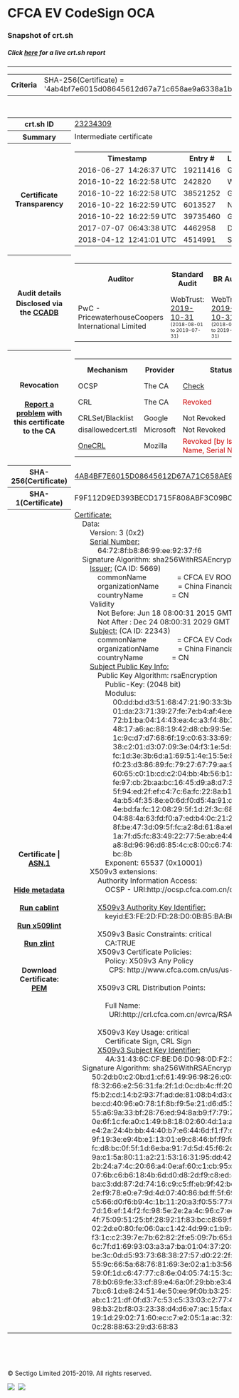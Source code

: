 # CFCA EV CodeSign OCA
### Snapshot of crt.sh
##### Click [here](https://crt.sh/?q=4AB4BF7E6015D08645612D67A71C658AE9A6338A1B7D706989BBF998DA472494) for a live crt.sh report

---
<!DOCTYPE HTML PUBLIC "-//W3C//DTD HTML 4.0 Transitional//EN">
<HTML>

<BODY>

<TABLE>
  <TR>
    <TH class="outer">Criteria</TH>
    <TD class="outer">SHA-256(Certificate) = '4ab4bf7e6015d08645612d67a71c658ae9a6338a1b7d706989bbf998da472494'</TD>
  </TR>
</TABLE>
<BR>
<TABLE>
  <TR>
    <TH class="outer">crt.sh ID</TH>
    <TD class="outer"><A href="?id=23234309">23234309</A></TD>
  </TR>
  <TR>
    <TH class="outer">Summary</TH>
    <TD class="outer">Intermediate certificate</TD>
  </TR>
  <TR>
    <TH class="outer">Certificate<BR>Transparency</TH>
    <TD class="outer">
<TABLE class="options" style="margin-left:0px">
  <TR>
    <TH>Timestamp</TH>
    <TH>Entry #</TH>
    <TH>Log Operator</TH>
    <TH>Log URL</TH>
  </TR>
  <TR>
    <TD>2016-06-27&nbsp; <FONT class="small">14:26:37 UTC</FONT></TD>
    <TD>19211416</TD>
    <TD>Google</TD>
    <TD>https://ct.googleapis.com/rocketeer</TD>
  </TR>
  <TR>
    <TD>2016-10-22&nbsp; <FONT class="small">16:22:58 UTC</FONT></TD>
    <TD>242820</TD>
    <TD>WoTrus</TD>
    <TD>https://ctlog.wosign.com</TD>
  </TR>
  <TR>
    <TD>2016-10-22&nbsp; <FONT class="small">16:22:58 UTC</FONT></TD>
    <TD>38521252</TD>
    <TD>Google</TD>
    <TD>https://ct.googleapis.com/aviator</TD>
  </TR>
  <TR>
    <TD>2016-10-22&nbsp; <FONT class="small">16:22:59 UTC</FONT></TD>
    <TD>6013527</TD>
    <TD>NORDUnet</TD>
    <TD>https://plausible.ct.nordu.net</TD>
  </TR>
  <TR>
    <TD>2016-10-22&nbsp; <FONT class="small">16:22:59 UTC</FONT></TD>
    <TD>39735460</TD>
    <TD>Google</TD>
    <TD>https://ct.googleapis.com/pilot</TD>
  </TR>
  <TR>
    <TD>2017-07-07&nbsp; <FONT class="small">06:43:38 UTC</FONT></TD>
    <TD>4462958</TD>
    <TD>DigiCert</TD>
    <TD>https://ct.ws.symantec.com</TD>
  </TR>
  <TR>
    <TD>2018-04-12&nbsp; <FONT class="small">12:41:01 UTC</FONT></TD>
    <TD>4514991</TD>
    <TD>Sectigo</TD>
    <TD>https://dodo.ct.comodo.com</TD>
  </TR>
</TABLE>
    </TD>
  </TR>
  <TR>
    <TH class="outer">Audit details<BR>
      <DIV class="small" style="padding-top:3px">Disclosed via the
        <A href="//ccadb-public.secure.force.com/mozilla/PublicAllIntermediateCerts" target="_blank">CCADB</A></DIV>
    </TH>
    <TD class="outer">
<TABLE class="options" style="margin-left:0px">
  <TR>
    <TH>Auditor</TH>
    <TH>Standard Audit</TH>
    <TH>BR Audit</TH>
    <TH>EV SSL Audit</TH>
    <TH>Documents</TH>
    <TH>CCADB</TH>
    <TH>Root Owner / Certificate</TH>
  </TR>
  <TR>
    <TD style="vertical-align:middle">PwC - PricewaterhouseCoopers International Limited</TD>
    <TD>WebTrust:
      <A href="https://www.cpacanada.ca/generichandlers/CPACHandler.ashx?attachmentid=236836" target="_blank">2019-10-31</A>
      <BR><FONT style="font-size:8pt">(2018-08-01 to 2019-07-31)</FONT></TD>
    <TD>WebTrust:
      <A href="https://www.cpacanada.ca/generichandlers/CPACHandler.ashx?attachmentid=236837" target="_blank">2019-10-31</A>
      <BR><FONT style="font-size:8pt">(2018-08-01 to 2019-07-31)</FONT></TD>
    <TD>WebTrust:
      <A href="https://www.cpacanada.ca/generichandlers/CPACHandler.ashx?attachmentid=236838" target="_blank">2019-10-31</A>
      <BR><FONT style="font-size:8pt">(2018-08-01 to 2019-07-31)</FONT></TD>
    <TD>
      <A href="https://www.cfca.com.cn/upload/CFCACertificatePolicy20181119.pdf" target="blank">CP</A>
      <A href="https://www.cfca.com.cn/upload/CertificationPracticeStatementOfCFCAGlobal-TrustSystemENG.pdf" target="blank">CPS</A>
    </TD>
    <TD><A href="//ccadb.force.com/001o000000qP5rlAAC" target="_blank">001o000000qP5rlAAC</A></TD>
    <TD><A href="/?id=8559481">China Financial Certification Authority (CFCA)</A></TD>
  </TR>
</TABLE>
    </TD>
  </TR>
  <TR>
    <TH class="outer">Revocation<BR><BR>
      <DIV class="small" style="padding-top:3px"><A href="?id=23234309&opt=problemreporting">Report a problem</A> with<BR>this certificate to the CA</DIV></TH>
    <TD class="outer">
      <TABLE class="options" style="margin-left:0px">
        <TR>
          <TH>Mechanism</TH>
          <TH>Provider</TH>
          <TH>Status</TH>
          <TH>Revocation Date</TH>
          <TH>Last Observed in CRL</TH>
          <TH>Last Checked <SPAN style="color:#CC0000;vertical-align:middle;font-size:70%;font-weight:normal">(Error)</SPAN></TH>
        </TR>
        <TR>
          <TD>OCSP</TD>
          <TD>The CA</TD>
          <TD><A href="?id=23234309&opt=ocsp">Check</A></TD>
          <TD><SPAN style="color:#888888">?</SPAN></TD>
          <TD><SPAN style="color:#888888">n/a</SPAN></TD>
          <TD><SPAN style="color:#888888">?</SPAN></TD>
        </TR>
        <TR>
          <TD>CRL</TD>
          <TD>The CA</TD>
          <TD><SPAN style="color:#CC0000">Revoked</SPAN></TD><TD>2018-10-26&nbsp; <FONT class="small">08:52:35 UTC</FONT></TD><TD>2019-12-04&nbsp; <FONT class="small">16:57:01 UTC</FONT></TD><TD>2019-12-04&nbsp; <FONT class="small">16:57:01 UTC</FONT></TD>
        </TR>
        <TR>
          <TD>CRLSet/Blacklist</TD>
          <TD>Google</TD>
          <TD>Not Revoked</TD>
          <TD><SPAN style="color:#888888">n/a</SPAN></TD>
          <TD><SPAN style="color:#888888">n/a</SPAN></TD>
          <TD><SPAN style="color:#888888">n/a</SPAN></TD>
        </TR>
        <TR>
          <TD>disallowedcert.stl</TD>
          <TD>Microsoft</TD>
          <TD>Not Revoked</TD>
          <TD><SPAN style="color:#888888">n/a</SPAN></TD>
          <TD><SPAN style="color:#888888">n/a</SPAN></TD>
          <TD><SPAN style="color:#888888">n/a</SPAN></TD>
        </TR>
        <TR>
          <TD><A href="/mozilla-onecrl" target="_blank">OneCRL</A></TD>
          <TD>Mozilla</TD>
          <TD><SPAN style="color:#CC0000">Revoked [by Issuer Name, Serial Number]</SPAN></TD><TD>2018-12-07&nbsp; <FONT class="small">09:51:34 UTC</FONT></TD>
          <TD><SPAN style="color:#888888">n/a</SPAN></TD>
          <TD><SPAN style="color:#888888">n/a</SPAN></TD>
        </TR>
      </TABLE>
    </TD>
  </TR>
  <TR>
    <TH class="outer">SHA-256(Certificate)</TH>
    <TD class="outer"><A href="//censys.io/certificates/4ab4bf7e6015d08645612d67a71c658ae9a6338a1b7d706989bbf998da472494">4AB4BF7E6015D08645612D67A71C658AE9A6338A1B7D706989BBF998DA472494</A></TD>
  </TR>
  <TR>
    <TH class="outer">SHA-1(Certificate)</TH>
    <TD class="outer">F9F112D9ED393BECD1715F808ABF3C09BCCDE18C</TD>
  </TR>
  <TR>
    <TH class="outer">Certificate | <A href="?asn1=23234309">ASN.1</A>
      <SPAN class="small"><BR>
      <BR><BR><A href="?id=23234309&opt=nometadata">Hide metadata</A>
      <BR><BR><A href="?id=23234309&opt=cablint">Run cablint</A>
      <BR><BR><A href="?id=23234309&opt=x509lint">Run x509lint</A>
      <BR><BR><A href="?id=23234309&opt=zlint">Run zlint</A>
      <BR><BR><BR>Download Certificate: <A href="?d=23234309">PEM</A>
      </SPAN>
    </TH>
    <TD class="text"><A href="?d=23234309">Certificate:</A><BR>&nbsp;&nbsp;&nbsp;&nbsp;Data:<BR>&nbsp;&nbsp;&nbsp;&nbsp;&nbsp;&nbsp;&nbsp;&nbsp;Version:&nbsp;3&nbsp;(0x2)<BR>&nbsp;&nbsp;&nbsp;&nbsp;&nbsp;&nbsp;&nbsp;&nbsp;<A href="?serial=64728fb88699ee9237f6">Serial&nbsp;Number:</A><BR>&nbsp;&nbsp;&nbsp;&nbsp;&nbsp;&nbsp;&nbsp;&nbsp;&nbsp;&nbsp;&nbsp;&nbsp;64:72:8f:b8:86:99:ee:92:37:f6<BR>&nbsp;&nbsp;&nbsp;&nbsp;Signature&nbsp;Algorithm:&nbsp;sha256WithRSAEncryption<BR>&nbsp;&nbsp;&nbsp;&nbsp;&nbsp;&nbsp;&nbsp;&nbsp;<A href="?caid=5669">Issuer:</A> <SPAN class="small">(CA ID: 5669)</SPAN><BR>&nbsp;&nbsp;&nbsp;&nbsp;&nbsp;&nbsp;&nbsp;&nbsp;&nbsp;&nbsp;&nbsp;&nbsp;commonName&nbsp;&nbsp;&nbsp;&nbsp;&nbsp;&nbsp;&nbsp;&nbsp;&nbsp;&nbsp;&nbsp;&nbsp;&nbsp;&nbsp;&nbsp;&nbsp;=&nbsp;CFCA&nbsp;EV&nbsp;ROOT<BR>&nbsp;&nbsp;&nbsp;&nbsp;&nbsp;&nbsp;&nbsp;&nbsp;&nbsp;&nbsp;&nbsp;&nbsp;organizationName&nbsp;&nbsp;&nbsp;&nbsp;&nbsp;&nbsp;&nbsp;&nbsp;&nbsp;&nbsp;=&nbsp;China&nbsp;Financial&nbsp;Certification&nbsp;Authority<BR>&nbsp;&nbsp;&nbsp;&nbsp;&nbsp;&nbsp;&nbsp;&nbsp;&nbsp;&nbsp;&nbsp;&nbsp;countryName&nbsp;&nbsp;&nbsp;&nbsp;&nbsp;&nbsp;&nbsp;&nbsp;&nbsp;&nbsp;&nbsp;&nbsp;&nbsp;&nbsp;&nbsp;=&nbsp;CN<BR>&nbsp;&nbsp;&nbsp;&nbsp;&nbsp;&nbsp;&nbsp;&nbsp;Validity<BR>&nbsp;&nbsp;&nbsp;&nbsp;&nbsp;&nbsp;&nbsp;&nbsp;&nbsp;&nbsp;&nbsp;&nbsp;Not&nbsp;Before:&nbsp;Jun&nbsp;18&nbsp;08:00:31&nbsp;2015&nbsp;GMT<BR>&nbsp;&nbsp;&nbsp;&nbsp;&nbsp;&nbsp;&nbsp;&nbsp;&nbsp;&nbsp;&nbsp;&nbsp;Not&nbsp;After&nbsp;:&nbsp;Dec&nbsp;24&nbsp;08:00:31&nbsp;2029&nbsp;GMT<BR>&nbsp;&nbsp;&nbsp;&nbsp;&nbsp;&nbsp;&nbsp;&nbsp;<A href="?caid=22343">Subject:</A> <SPAN class="small">(CA ID: 22343)</SPAN><BR>&nbsp;&nbsp;&nbsp;&nbsp;&nbsp;&nbsp;&nbsp;&nbsp;&nbsp;&nbsp;&nbsp;&nbsp;commonName&nbsp;&nbsp;&nbsp;&nbsp;&nbsp;&nbsp;&nbsp;&nbsp;&nbsp;&nbsp;&nbsp;&nbsp;&nbsp;&nbsp;&nbsp;&nbsp;=&nbsp;CFCA&nbsp;EV&nbsp;CodeSign&nbsp;OCA<BR>&nbsp;&nbsp;&nbsp;&nbsp;&nbsp;&nbsp;&nbsp;&nbsp;&nbsp;&nbsp;&nbsp;&nbsp;organizationName&nbsp;&nbsp;&nbsp;&nbsp;&nbsp;&nbsp;&nbsp;&nbsp;&nbsp;&nbsp;=&nbsp;China&nbsp;Financial&nbsp;Certification&nbsp;Authority<BR>&nbsp;&nbsp;&nbsp;&nbsp;&nbsp;&nbsp;&nbsp;&nbsp;&nbsp;&nbsp;&nbsp;&nbsp;countryName&nbsp;&nbsp;&nbsp;&nbsp;&nbsp;&nbsp;&nbsp;&nbsp;&nbsp;&nbsp;&nbsp;&nbsp;&nbsp;&nbsp;&nbsp;=&nbsp;CN<BR>&nbsp;&nbsp;&nbsp;&nbsp;&nbsp;&nbsp;&nbsp;&nbsp;<A href="?spkisha256=e41c1f82d27af40bea6d896e058b4aa397adbc10bbb9a2f8742603c06876fbd5">Subject&nbsp;Public&nbsp;Key&nbsp;Info:</A><BR>&nbsp;&nbsp;&nbsp;&nbsp;&nbsp;&nbsp;&nbsp;&nbsp;&nbsp;&nbsp;&nbsp;&nbsp;Public&nbsp;Key&nbsp;Algorithm:&nbsp;rsaEncryption<BR>&nbsp;&nbsp;&nbsp;&nbsp;&nbsp;&nbsp;&nbsp;&nbsp;&nbsp;&nbsp;&nbsp;&nbsp;&nbsp;&nbsp;&nbsp;&nbsp;Public-Key:&nbsp;(2048&nbsp;bit)<BR>&nbsp;&nbsp;&nbsp;&nbsp;&nbsp;&nbsp;&nbsp;&nbsp;&nbsp;&nbsp;&nbsp;&nbsp;&nbsp;&nbsp;&nbsp;&nbsp;Modulus:<BR>&nbsp;&nbsp;&nbsp;&nbsp;&nbsp;&nbsp;&nbsp;&nbsp;&nbsp;&nbsp;&nbsp;&nbsp;&nbsp;&nbsp;&nbsp;&nbsp;&nbsp;&nbsp;&nbsp;&nbsp;00:dd:bd:d3:51:68:47:21:90:33:3b:0a:80:a0:28:<BR>&nbsp;&nbsp;&nbsp;&nbsp;&nbsp;&nbsp;&nbsp;&nbsp;&nbsp;&nbsp;&nbsp;&nbsp;&nbsp;&nbsp;&nbsp;&nbsp;&nbsp;&nbsp;&nbsp;&nbsp;01:da:23:71:39:27:fe:7e:b4:af:4e:e2:a7:8e:50:<BR>&nbsp;&nbsp;&nbsp;&nbsp;&nbsp;&nbsp;&nbsp;&nbsp;&nbsp;&nbsp;&nbsp;&nbsp;&nbsp;&nbsp;&nbsp;&nbsp;&nbsp;&nbsp;&nbsp;&nbsp;72:b1:ba:04:14:43:ea:4c:a3:f4:8b:75:a7:6c:be:<BR>&nbsp;&nbsp;&nbsp;&nbsp;&nbsp;&nbsp;&nbsp;&nbsp;&nbsp;&nbsp;&nbsp;&nbsp;&nbsp;&nbsp;&nbsp;&nbsp;&nbsp;&nbsp;&nbsp;&nbsp;48:17:a6:ac:88:19:42:d8:cb:99:5e:dd:43:53:ab:<BR>&nbsp;&nbsp;&nbsp;&nbsp;&nbsp;&nbsp;&nbsp;&nbsp;&nbsp;&nbsp;&nbsp;&nbsp;&nbsp;&nbsp;&nbsp;&nbsp;&nbsp;&nbsp;&nbsp;&nbsp;1c:9c:d7:d7:68:6f:19:c0:63:33:69:fc:3f:d5:b2:<BR>&nbsp;&nbsp;&nbsp;&nbsp;&nbsp;&nbsp;&nbsp;&nbsp;&nbsp;&nbsp;&nbsp;&nbsp;&nbsp;&nbsp;&nbsp;&nbsp;&nbsp;&nbsp;&nbsp;&nbsp;38:c2:01:d3:07:09:3e:04:f3:1e:5d:9c:bc:d0:8a:<BR>&nbsp;&nbsp;&nbsp;&nbsp;&nbsp;&nbsp;&nbsp;&nbsp;&nbsp;&nbsp;&nbsp;&nbsp;&nbsp;&nbsp;&nbsp;&nbsp;&nbsp;&nbsp;&nbsp;&nbsp;fc:1d:3e:3b:6d:a1:69:51:4e:15:5e:8f:27:f1:4e:<BR>&nbsp;&nbsp;&nbsp;&nbsp;&nbsp;&nbsp;&nbsp;&nbsp;&nbsp;&nbsp;&nbsp;&nbsp;&nbsp;&nbsp;&nbsp;&nbsp;&nbsp;&nbsp;&nbsp;&nbsp;f0:23:d3:86:89:fc:79:27:67:79:aa:90:56:34:5c:<BR>&nbsp;&nbsp;&nbsp;&nbsp;&nbsp;&nbsp;&nbsp;&nbsp;&nbsp;&nbsp;&nbsp;&nbsp;&nbsp;&nbsp;&nbsp;&nbsp;&nbsp;&nbsp;&nbsp;&nbsp;60:65:c0:1b:cd:c2:04:bb:4b:56:b1:91:1b:48:4b:<BR>&nbsp;&nbsp;&nbsp;&nbsp;&nbsp;&nbsp;&nbsp;&nbsp;&nbsp;&nbsp;&nbsp;&nbsp;&nbsp;&nbsp;&nbsp;&nbsp;&nbsp;&nbsp;&nbsp;&nbsp;fe:97:cb:2b:aa:bc:16:45:d9:a8:d7:3d:ec:58:95:<BR>&nbsp;&nbsp;&nbsp;&nbsp;&nbsp;&nbsp;&nbsp;&nbsp;&nbsp;&nbsp;&nbsp;&nbsp;&nbsp;&nbsp;&nbsp;&nbsp;&nbsp;&nbsp;&nbsp;&nbsp;5f:94:ed:2f:ef:c4:7c:6a:fc:22:8a:b1:78:20:64:<BR>&nbsp;&nbsp;&nbsp;&nbsp;&nbsp;&nbsp;&nbsp;&nbsp;&nbsp;&nbsp;&nbsp;&nbsp;&nbsp;&nbsp;&nbsp;&nbsp;&nbsp;&nbsp;&nbsp;&nbsp;4a:b5:4f:35:8e:e0:6d:f0:d5:4a:91:da:f4:cd:32:<BR>&nbsp;&nbsp;&nbsp;&nbsp;&nbsp;&nbsp;&nbsp;&nbsp;&nbsp;&nbsp;&nbsp;&nbsp;&nbsp;&nbsp;&nbsp;&nbsp;&nbsp;&nbsp;&nbsp;&nbsp;4e:bd:fa:fc:12:08:29:5f:1d:2f:3c:68:ca:6d:7f:<BR>&nbsp;&nbsp;&nbsp;&nbsp;&nbsp;&nbsp;&nbsp;&nbsp;&nbsp;&nbsp;&nbsp;&nbsp;&nbsp;&nbsp;&nbsp;&nbsp;&nbsp;&nbsp;&nbsp;&nbsp;04:88:4a:63:fd:f0:a7:ed:b4:0c:21:27:76:10:e8:<BR>&nbsp;&nbsp;&nbsp;&nbsp;&nbsp;&nbsp;&nbsp;&nbsp;&nbsp;&nbsp;&nbsp;&nbsp;&nbsp;&nbsp;&nbsp;&nbsp;&nbsp;&nbsp;&nbsp;&nbsp;8f:be:47:3d:09:5f:fc:a2:8d:61:8a:ef:bd:da:2c:<BR>&nbsp;&nbsp;&nbsp;&nbsp;&nbsp;&nbsp;&nbsp;&nbsp;&nbsp;&nbsp;&nbsp;&nbsp;&nbsp;&nbsp;&nbsp;&nbsp;&nbsp;&nbsp;&nbsp;&nbsp;1a:7f:d5:fc:83:49:22:77:5e:ab:e4:4b:86:24:7e:<BR>&nbsp;&nbsp;&nbsp;&nbsp;&nbsp;&nbsp;&nbsp;&nbsp;&nbsp;&nbsp;&nbsp;&nbsp;&nbsp;&nbsp;&nbsp;&nbsp;&nbsp;&nbsp;&nbsp;&nbsp;a8:8d:96:96:d6:85:4c:c8:00:c6:74:35:be:1c:e2:<BR>&nbsp;&nbsp;&nbsp;&nbsp;&nbsp;&nbsp;&nbsp;&nbsp;&nbsp;&nbsp;&nbsp;&nbsp;&nbsp;&nbsp;&nbsp;&nbsp;&nbsp;&nbsp;&nbsp;&nbsp;bc:8b<BR>&nbsp;&nbsp;&nbsp;&nbsp;&nbsp;&nbsp;&nbsp;&nbsp;&nbsp;&nbsp;&nbsp;&nbsp;&nbsp;&nbsp;&nbsp;&nbsp;Exponent:&nbsp;65537&nbsp;(0x10001)<BR>&nbsp;&nbsp;&nbsp;&nbsp;&nbsp;&nbsp;&nbsp;&nbsp;X509v3&nbsp;extensions:<BR>&nbsp;&nbsp;&nbsp;&nbsp;&nbsp;&nbsp;&nbsp;&nbsp;&nbsp;&nbsp;&nbsp;&nbsp;Authority&nbsp;Information&nbsp;Access:&nbsp;<BR>&nbsp;&nbsp;&nbsp;&nbsp;&nbsp;&nbsp;&nbsp;&nbsp;&nbsp;&nbsp;&nbsp;&nbsp;&nbsp;&nbsp;&nbsp;&nbsp;OCSP&nbsp;-&nbsp;URI:http://ocsp.cfca.com.cn/ocsp<BR><BR>&nbsp;&nbsp;&nbsp;&nbsp;&nbsp;&nbsp;&nbsp;&nbsp;&nbsp;&nbsp;&nbsp;&nbsp;<A href="?ski=e3fe2dfd28d00bb5bab6a2c4bf06aa058c93fb2f">X509v3&nbsp;Authority&nbsp;Key&nbsp;Identifier:</A><BR>&nbsp;&nbsp;&nbsp;&nbsp;&nbsp;&nbsp;&nbsp;&nbsp;&nbsp;&nbsp;&nbsp;&nbsp;&nbsp;&nbsp;&nbsp;&nbsp;keyid:E3:FE:2D:FD:28:D0:0B:B5:BA:B6:A2:C4:BF:06:AA:05:8C:93:FB:2F<BR><BR>&nbsp;&nbsp;&nbsp;&nbsp;&nbsp;&nbsp;&nbsp;&nbsp;&nbsp;&nbsp;&nbsp;&nbsp;X509v3&nbsp;Basic&nbsp;Constraints:&nbsp;critical<BR>&nbsp;&nbsp;&nbsp;&nbsp;&nbsp;&nbsp;&nbsp;&nbsp;&nbsp;&nbsp;&nbsp;&nbsp;&nbsp;&nbsp;&nbsp;&nbsp;CA:TRUE<BR>&nbsp;&nbsp;&nbsp;&nbsp;&nbsp;&nbsp;&nbsp;&nbsp;&nbsp;&nbsp;&nbsp;&nbsp;X509v3&nbsp;Certificate&nbsp;Policies:&nbsp;<BR>&nbsp;&nbsp;&nbsp;&nbsp;&nbsp;&nbsp;&nbsp;&nbsp;&nbsp;&nbsp;&nbsp;&nbsp;&nbsp;&nbsp;&nbsp;&nbsp;Policy:&nbsp;X509v3&nbsp;Any&nbsp;Policy<BR>&nbsp;&nbsp;&nbsp;&nbsp;&nbsp;&nbsp;&nbsp;&nbsp;&nbsp;&nbsp;&nbsp;&nbsp;&nbsp;&nbsp;&nbsp;&nbsp;&nbsp;&nbsp;CPS:&nbsp;http://www.cfca.com.cn/us/us-12.htm<BR><BR>&nbsp;&nbsp;&nbsp;&nbsp;&nbsp;&nbsp;&nbsp;&nbsp;&nbsp;&nbsp;&nbsp;&nbsp;X509v3&nbsp;CRL&nbsp;Distribution&nbsp;Points:&nbsp;<BR><BR>&nbsp;&nbsp;&nbsp;&nbsp;&nbsp;&nbsp;&nbsp;&nbsp;&nbsp;&nbsp;&nbsp;&nbsp;&nbsp;&nbsp;&nbsp;&nbsp;Full&nbsp;Name:<BR>&nbsp;&nbsp;&nbsp;&nbsp;&nbsp;&nbsp;&nbsp;&nbsp;&nbsp;&nbsp;&nbsp;&nbsp;&nbsp;&nbsp;&nbsp;&nbsp;&nbsp;&nbsp;URI:http://crl.cfca.com.cn/evrca/RSA/crl1.crl<BR><BR>&nbsp;&nbsp;&nbsp;&nbsp;&nbsp;&nbsp;&nbsp;&nbsp;&nbsp;&nbsp;&nbsp;&nbsp;X509v3&nbsp;Key&nbsp;Usage:&nbsp;critical<BR>&nbsp;&nbsp;&nbsp;&nbsp;&nbsp;&nbsp;&nbsp;&nbsp;&nbsp;&nbsp;&nbsp;&nbsp;&nbsp;&nbsp;&nbsp;&nbsp;Certificate&nbsp;Sign,&nbsp;CRL&nbsp;Sign<BR>&nbsp;&nbsp;&nbsp;&nbsp;&nbsp;&nbsp;&nbsp;&nbsp;&nbsp;&nbsp;&nbsp;&nbsp;<A href="?ski=4a31436ccfbed6d0980df233152293b44c8ad235">X509v3&nbsp;Subject&nbsp;Key&nbsp;Identifier:</A><BR>&nbsp;&nbsp;&nbsp;&nbsp;&nbsp;&nbsp;&nbsp;&nbsp;&nbsp;&nbsp;&nbsp;&nbsp;&nbsp;&nbsp;&nbsp;&nbsp;4A:31:43:6C:CF:BE:D6:D0:98:0D:F2:33:15:22:93:B4:4C:8A:D2:35<BR>&nbsp;&nbsp;&nbsp;&nbsp;Signature&nbsp;Algorithm:&nbsp;sha256WithRSAEncryption<BR>&nbsp;&nbsp;&nbsp;&nbsp;&nbsp;&nbsp;&nbsp;&nbsp;&nbsp;50:2d:b0:c2:0b:d1:cf:61:49:96:98:26:c0:59:05:a3:d7:ba:<BR>&nbsp;&nbsp;&nbsp;&nbsp;&nbsp;&nbsp;&nbsp;&nbsp;&nbsp;f8:32:66:e2:56:31:fa:2f:1d:0c:db:4c:ff:20:41:7f:eb:ff:<BR>&nbsp;&nbsp;&nbsp;&nbsp;&nbsp;&nbsp;&nbsp;&nbsp;&nbsp;f5:b2:cd:14:b2:93:7f:ad:de:81:08:b4:d3:cd:1c:1c:a3:43:<BR>&nbsp;&nbsp;&nbsp;&nbsp;&nbsp;&nbsp;&nbsp;&nbsp;&nbsp;be:cd:40:96:e0:78:1f:8b:f9:5e:21:d6:d5:36:df:a2:52:f4:<BR>&nbsp;&nbsp;&nbsp;&nbsp;&nbsp;&nbsp;&nbsp;&nbsp;&nbsp;55:a6:9a:33:bf:28:76:ed:94:8a:b9:f7:79:70:54:ac:f0:33:<BR>&nbsp;&nbsp;&nbsp;&nbsp;&nbsp;&nbsp;&nbsp;&nbsp;&nbsp;0e:6f:1c:fe:a0:c1:49:b8:18:02:60:4d:1a:ab:bd:09:2a:73:<BR>&nbsp;&nbsp;&nbsp;&nbsp;&nbsp;&nbsp;&nbsp;&nbsp;&nbsp;e4:2a:24:4b:bb:44:40:b7:e6:44:6d:f1:f7:d1:af:a3:3c:a3:<BR>&nbsp;&nbsp;&nbsp;&nbsp;&nbsp;&nbsp;&nbsp;&nbsp;&nbsp;9f:19:3e:e9:4b:e1:13:01:e9:c8:46:bf:f9:fc:d7:37:b4:e1:<BR>&nbsp;&nbsp;&nbsp;&nbsp;&nbsp;&nbsp;&nbsp;&nbsp;&nbsp;fc:d8:bc:0f:5f:1d:6e:ba:91:7d:5d:45:f6:2d:10:6d:dd:ce:<BR>&nbsp;&nbsp;&nbsp;&nbsp;&nbsp;&nbsp;&nbsp;&nbsp;&nbsp;9a:c1:5a:80:11:a2:21:53:16:31:95:dd:42:28:0f:fb:ac:0b:<BR>&nbsp;&nbsp;&nbsp;&nbsp;&nbsp;&nbsp;&nbsp;&nbsp;&nbsp;2b:24:a7:4c:20:66:a4:0e:af:60:c1:cb:95:df:53:95:47:1f:<BR>&nbsp;&nbsp;&nbsp;&nbsp;&nbsp;&nbsp;&nbsp;&nbsp;&nbsp;07:6b:c6:b6:18:4b:6d:d0:d8:2d:f9:c8:ed:41:9a:ed:c9:1f:<BR>&nbsp;&nbsp;&nbsp;&nbsp;&nbsp;&nbsp;&nbsp;&nbsp;&nbsp;ba:c3:dd:87:2d:74:16:c9:c5:ff:eb:9f:42:bd:eb:21:b5:5d:<BR>&nbsp;&nbsp;&nbsp;&nbsp;&nbsp;&nbsp;&nbsp;&nbsp;&nbsp;2e:f9:78:e0:e7:9d:4d:07:40:86:bd:ff:5f:69:34:e8:38:3e:<BR>&nbsp;&nbsp;&nbsp;&nbsp;&nbsp;&nbsp;&nbsp;&nbsp;&nbsp;c5:66:d0:f6:b9:4c:1b:11:20:a3:f0:55:77:65:4a:8a:af:37:<BR>&nbsp;&nbsp;&nbsp;&nbsp;&nbsp;&nbsp;&nbsp;&nbsp;&nbsp;7d:16:ef:14:f2:fc:98:5e:2e:2a:4c:96:c7:ec:de:30:bb:41:<BR>&nbsp;&nbsp;&nbsp;&nbsp;&nbsp;&nbsp;&nbsp;&nbsp;&nbsp;4f:75:09:51:25:bf:28:92:1f:83:bc:c8:69:f9:cc:7d:04:cb:<BR>&nbsp;&nbsp;&nbsp;&nbsp;&nbsp;&nbsp;&nbsp;&nbsp;&nbsp;02:2d:e0:80:fe:06:0a:c1:42:4d:99:c1:b9:a6:20:10:0e:fb:<BR>&nbsp;&nbsp;&nbsp;&nbsp;&nbsp;&nbsp;&nbsp;&nbsp;&nbsp;f3:1c:c2:39:7e:7b:62:82:2f:e5:09:7b:65:b7:af:7b:7b:b6:<BR>&nbsp;&nbsp;&nbsp;&nbsp;&nbsp;&nbsp;&nbsp;&nbsp;&nbsp;6c:7f:d1:69:93:03:a3:a7:ba:01:04:37:20:36:da:df:6c:05:<BR>&nbsp;&nbsp;&nbsp;&nbsp;&nbsp;&nbsp;&nbsp;&nbsp;&nbsp;be:3c:0d:d5:93:73:68:38:27:57:d0:22:2f:7d:2a:11:34:9f:<BR>&nbsp;&nbsp;&nbsp;&nbsp;&nbsp;&nbsp;&nbsp;&nbsp;&nbsp;55:9c:66:5a:68:76:81:69:3e:02:a1:b3:56:df:35:39:ee:f3:<BR>&nbsp;&nbsp;&nbsp;&nbsp;&nbsp;&nbsp;&nbsp;&nbsp;&nbsp;59:0f:1d:c6:47:77:c8:6e:04:05:74:15:3c:a7:4e:8a:bc:4b:<BR>&nbsp;&nbsp;&nbsp;&nbsp;&nbsp;&nbsp;&nbsp;&nbsp;&nbsp;78:b0:69:fe:33:cf:89:e4:6a:0f:29:bb:e3:49:e7:19:25:10:<BR>&nbsp;&nbsp;&nbsp;&nbsp;&nbsp;&nbsp;&nbsp;&nbsp;&nbsp;7b:c6:1d:e8:24:51:4e:50:ee:9f:0b:b3:25:02:fe:c0:9c:4a:<BR>&nbsp;&nbsp;&nbsp;&nbsp;&nbsp;&nbsp;&nbsp;&nbsp;&nbsp;ab:c1:21:df:0f:d3:7c:53:c5:33:03:c2:77:44:2f:82:8b:da:<BR>&nbsp;&nbsp;&nbsp;&nbsp;&nbsp;&nbsp;&nbsp;&nbsp;&nbsp;98:b3:2b:f8:03:23:38:d4:d6:e7:ac:15:fa:dc:a6:b0:84:8c:<BR>&nbsp;&nbsp;&nbsp;&nbsp;&nbsp;&nbsp;&nbsp;&nbsp;&nbsp;19:1d:29:02:71:60:ec:c7:e2:05:1a:ac:32:18:31:52:70:d2:<BR>&nbsp;&nbsp;&nbsp;&nbsp;&nbsp;&nbsp;&nbsp;&nbsp;&nbsp;0c:28:88:63:29:d3:68:83<BR>    </TD>
  </TR>
</TABLE>

  <BR><BR><BR>

  <P class="copyright">&copy; Sectigo Limited 2015-2019. All rights reserved.</P>
  <DIV>
    <A href="https://sectigo.com/"><IMG src="/sectigo_s.png"></A>
    &nbsp;<A href="https://github.com/crtsh"><IMG src="/GitHub-Mark-32px.png"></A>
  </DIV>
</BODY>
</HTML>
